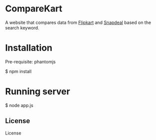 # CompareKart 

A website that compares data from [Flipkart](http://www.flipkart.com) and [Snapdeal](http://www.snapdeal.com) based on the search keyword.

# Installation
Pre-requisite: phantomjs

$ npm install

# Running server

$ node app.js

## 

## License
 License
